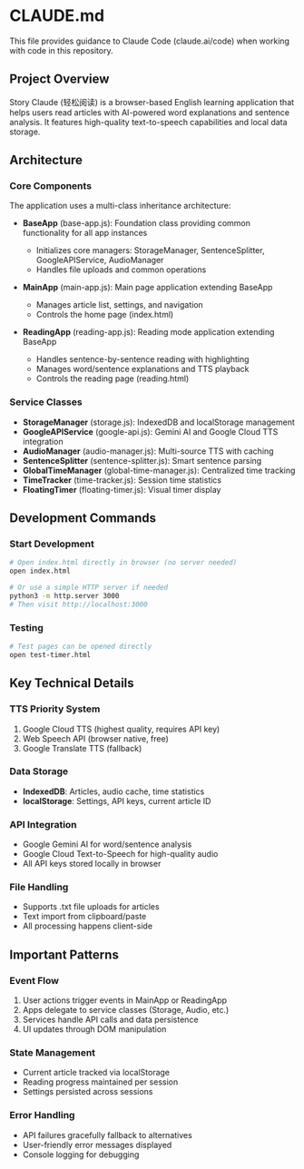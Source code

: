 # CLAUDE.md

This file provides guidance to Claude Code (claude.ai/code) when working with code in this repository.

## Project Overview

Story Claude (轻松阅读) is a browser-based English learning application that helps users read articles with AI-powered word explanations and sentence analysis. It features high-quality text-to-speech capabilities and local data storage.

## Architecture

### Core Components

The application uses a multi-class inheritance architecture:

- **BaseApp** (base-app.js): Foundation class providing common functionality for all app instances
  - Initializes core managers: StorageManager, SentenceSplitter, GoogleAPIService, AudioManager
  - Handles file uploads and common operations
  
- **MainApp** (main-app.js): Main page application extending BaseApp
  - Manages article list, settings, and navigation
  - Controls the home page (index.html)
  
- **ReadingApp** (reading-app.js): Reading mode application extending BaseApp  
  - Handles sentence-by-sentence reading with highlighting
  - Manages word/sentence explanations and TTS playback
  - Controls the reading page (reading.html)

### Service Classes

- **StorageManager** (storage.js): IndexedDB and localStorage management
- **GoogleAPIService** (google-api.js): Gemini AI and Google Cloud TTS integration
- **AudioManager** (audio-manager.js): Multi-source TTS with caching
- **SentenceSplitter** (sentence-splitter.js): Smart sentence parsing
- **GlobalTimeManager** (global-time-manager.js): Centralized time tracking
- **TimeTracker** (time-tracker.js): Session time statistics
- **FloatingTimer** (floating-timer.js): Visual timer display

## Development Commands

### Start Development
```bash
# Open index.html directly in browser (no server needed)
open index.html

# Or use a simple HTTP server if needed
python3 -m http.server 3000
# Then visit http://localhost:3000
```

### Testing
```bash
# Test pages can be opened directly
open test-timer.html
```

## Key Technical Details

### TTS Priority System
1. Google Cloud TTS (highest quality, requires API key)
2. Web Speech API (browser native, free)
3. Google Translate TTS (fallback)

### Data Storage
- **IndexedDB**: Articles, audio cache, time statistics
- **localStorage**: Settings, API keys, current article ID

### API Integration
- Google Gemini AI for word/sentence analysis
- Google Cloud Text-to-Speech for high-quality audio
- All API keys stored locally in browser

### File Handling
- Supports .txt file uploads for articles
- Text import from clipboard/paste
- All processing happens client-side

## Important Patterns

### Event Flow
1. User actions trigger events in MainApp or ReadingApp
2. Apps delegate to service classes (Storage, Audio, etc.)
3. Services handle API calls and data persistence
4. UI updates through DOM manipulation

### State Management
- Current article tracked via localStorage
- Reading progress maintained per session
- Settings persisted across sessions

### Error Handling
- API failures gracefully fallback to alternatives
- User-friendly error messages displayed
- Console logging for debugging